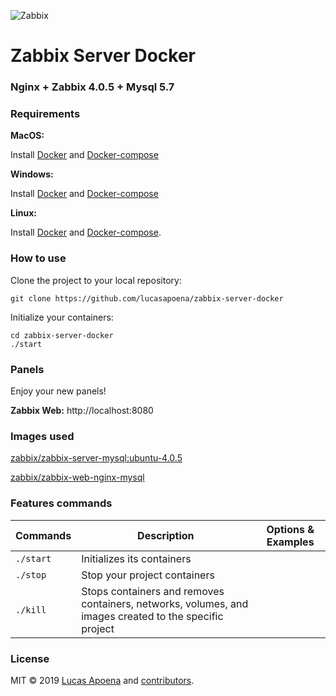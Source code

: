 ![Zabbix](https://assets.zabbix.com/img/logo/zabbix_logo_500x131.png)

# Zabbix Server Docker

### Nginx + Zabbix 4.0.5 + Mysql 5.7

### Requirements

**MacOS:**

Install [Docker](https://docs.docker.com/docker-for-mac/install/) and [Docker-compose](https://docs.docker.com/compose/install/#install-compose)

**Windows:**

Install [Docker](https://docs.docker.com/docker-for-windows/install/) and [Docker-compose](https://docs.docker.com/compose/install/#install-compose)

**Linux:**

Install [Docker](https://docs.docker.com/engine/installation/linux/docker-ce/ubuntu/) and [Docker-compose](https://docs.docker.com/compose/install/#install-compose).

### How to use

Clone the project to your local repository:

```
git clone https://github.com/lucasapoena/zabbix-server-docker
```

Initialize your containers:

```
cd zabbix-server-docker
./start
```

### Panels

Enjoy your new panels!

**Zabbix Web:** http://localhost:8080

### Images used
[zabbix/zabbix-server-mysql:ubuntu-4.0.5](https://hub.docker.com/r/zabbix/zabbix-server-mysql)

[zabbix/zabbix-web-nginx-mysql](https://hub.docker.com/r/zabbix/zabbix-web-nginx-mysql)

### Features commands

| Commands  | Description  | Options & Examples |
|---|---|---|
| `./start`  | Initializes its containers  | |
| `./stop`  | Stop your project containers  | |
| `./kill`  | Stops containers and removes containers, networks, volumes, and images created to the specific project  | |

### License

MIT © 2019 [Lucas Apoena](https://github.com/lucasapoena/) and [contributors](https://github.com/lucasapoena/zabbix-server-docker/graphs/contributors).
